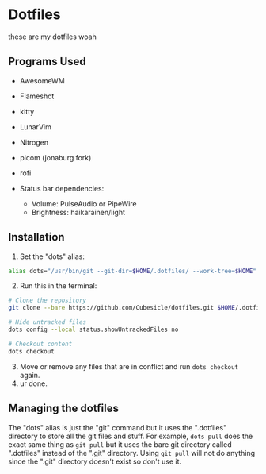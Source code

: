 # Dotfiles

these are my dotfiles woah

## Programs Used

 - AwesomeWM
 - Flameshot
 - kitty
 - LunarVim
 - Nitrogen
 - picom (jonaburg fork)
 - rofi

 - Status bar dependencies:
     - Volume: PulseAudio or PipeWire
     - Brightness: haikarainen/light

## Installation

1. Set the "dots" alias:
```bash
alias dots="/usr/bin/git --git-dir=$HOME/.dotfiles/ --work-tree=$HOME"
```
2. Run this in the terminal:
```bash
# Clone the repository
git clone --bare https://github.com/Cubesicle/dotfiles.git $HOME/.dotfiles

# Hide untracked files
dots config --local status.showUntrackedFiles no

# Checkout content
dots checkout
```
3. Move or remove any files that are in conflict and run `dots checkout` again.
4. ur done.

## Managing the dotfiles

The "dots" alias is just the "git" command but it uses the ".dotfiles" directory to store all the git files and stuff.
For example, `dots pull` does the exact same thing as `git pull` but it uses the bare git directory called ".dotfiles" instead of the ".git" directory.
Using `git pull` will not do anything since the ".git" directory doesn't exist so don't use it.
